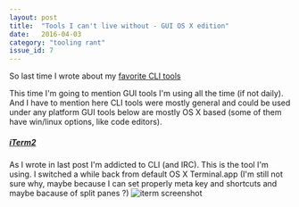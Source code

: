 ```yaml
---
layout: post
title:  "Tools I can't live without - GUI OS X edition"
date:   2016-04-03
category: "tooling rant"
issue_id: 7
---
```


So last time I wrote about my [favorite CLI tools](/2016/03/20/tools-i-cant-live-without-cli-edition.html)

This time I'm going to mention GUI tools I'm using all the time (if not daily).
And I have to mention here CLI tools were mostly general and could be used under any platform GUI tools below are mostly OS X based (some of them have win/linux options, like code editors).

##### [iTerm2](https://www.iterm2.com)
As I wrote in last post I'm addicted to CLI (and IRC). This is the tool I'm using. I switched a while back from default OS X Terminal.app (I'm still not sure why, maybe because I can set properly meta key and shortcuts and maybe bacause of split panes ?)
![iterm screenshot](/images/posts/7/iterm.png)
